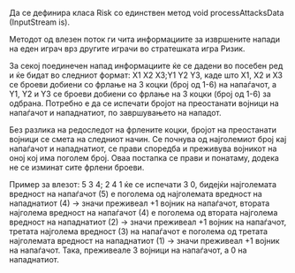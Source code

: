 Да се дефинира класа Risk со единствен метод void processAttacksData (InputStream is).

Методот од влезен поток ги чита информациите за извршените напади на еден играч врз другите играчи во стратешката игра Ризик. 

За секој поединечен напад информациите ќе се дадени во посебен ред и ќе бидат во следниот формат: X1 X2 X3;Y1 Y2 Y3, каде што X1, X2 и X3 се броеви добиени со фрлање на 3 коцки (број од 1-6) на напаѓачот, а Y1, Y2 и Y3 се броеви добиени со фрлање на 3 коцки (број од 1-6) за одбрана. Потребно е да се испечати бројот на преостанати војници на напаѓачот и нападнатиот, по завршувањето на нападот.

Без разлика на редоследот на фрлените коцки, бројот на преостанати војници се смета на следниот начин. Се почнува од најголемиот број кај напаѓачот и нападнатиот, се прави споредба и преживува војникот на оној кој има поголем број. Оваа постапка се прави и понатаму, додека не се изминат сите фрлени броеви.

Пример за влезот: 5 3 4; 2 4 1 ќе се испечати 3 0, бидејќи најголемата вредност на напаѓачот (5) е поголема од најголемата вредност на нападнатиот (4) -> значи преживеал +1 војник на напаѓачот, втората најголема вредност на напаѓачот (4) е поголема од втората најголема вредност на нападнатиот (2) -> значи преживеал +1 војник на напаѓачот, третата најголема вредност (3) на напаѓачот е поголема од третата најголемата вредност на нападнатиот (1) -> значи преживеал +1 војник на напаѓачот. Така, преживеале 3 војници на напаѓачот, а 0 на нападнатиот.
